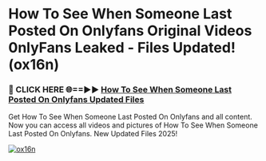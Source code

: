 # How To See When Someone Last Posted On Onlyfans Original Videos 0nlyFans Leaked - Files Updated! (ox16n)

<h3>🔴 CLICK HERE 🌐==►► <a href="https://tinyurl.com/x26r9saj" rel="nofollow">How To See When Someone Last Posted On Onlyfans Updated Files</a></h3>

Get How To See When Someone Last Posted On Onlyfans and all content. Now you can access all videos and pictures of How To See When Someone Last Posted On Onlyfans. New Updated Files 2025!

[![ox16n](https://i.imgur.com/LkgZPqh.gif)](https://tinyurl.com/x26r9saj)
